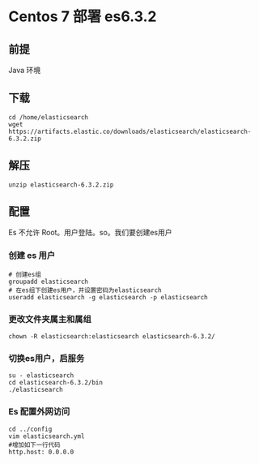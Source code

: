 # Centos 7 部署 es6.3.2

## 前提

Java 环境

## 下载

```shell
cd /home/elasticsearch
wget https://artifacts.elastic.co/downloads/elasticsearch/elasticsearch-6.3.2.zip
```

## 解压

```shell
unzip elasticsearch-6.3.2.zip
```

## 配置

Es 不允许 Root。用户登陆。so。我们要创建es用户

### 创建 es 用户

```shell
# 创建es组
groupadd elasticsearch
# 在es组下创建es用户，并设置密码为elasticsearch
useradd elasticsearch -g elasticsearch -p elasticsearch
```

### 更改文件夹属主和属组
```shell
chown -R elasticsearch:elasticsearch elasticsearch-6.3.2/
```

### 切换es用户，启服务

```shell
su - elasticsearch
cd elasticsearch-6.3.2/bin
./elasticsearch
```



### Es 配置外网访问

```shell
cd ../config
vim elasticsearch.yml
#增加如下一行代码
http.host: 0.0.0.0
```



